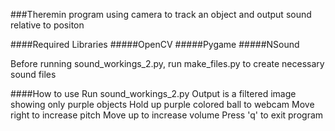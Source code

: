 ###Theremin program using camera to track an object and output sound relative to positon

####Required Libraries
#####OpenCV
#####Pygame
#####NSound

Before running sound_workings_2.py, run make_files.py to create necessary sound files

####How to use
Run sound_workings_2.py
Output is a filtered image showing only purple objects
Hold up purple colored ball to webcam
Move right to increase pitch
Move up to increase volume
Press 'q' to exit program